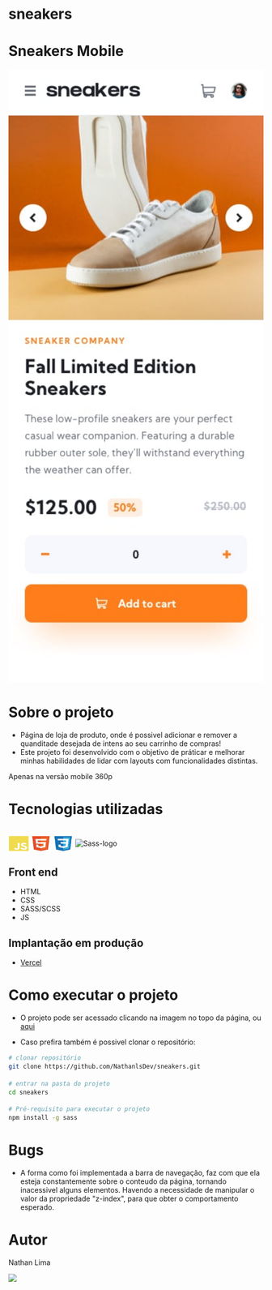 # sneakers

# Sneakers Mobile
<div align="center" max-width="600" max-height="600">
  <a href="https://sneakers-zeta.vercel.app/" target="_blank">
    <img width="600" src="https://raw.githubusercontent.com/NathanlsDev/sneakers/main/assets/images/mobile-design.jpg">    
  </a>
</div>



# Sobre o projeto
- Página de loja de produto, onde é possivel adicionar e remover a quanditade desejada de intens ao seu carrinho de compras!
- Este projeto foi desenvolvido com o objetivo de práticar e melhorar minhas habilidades de lidar com layouts com funcionalidades distintas.

Apenas na versão mobile 360p

# Tecnologias utilizadas

<div style="display: inline_block"><br>
  <img align="center" alt="Js-logo" title="JavaScript" height="30" width="40" src="https://raw.githubusercontent.com/devicons/devicon/master/icons/javascript/javascript-plain.svg">
  <img align="center" alt="HTML-logo" title="HTML" height="30" width="40" src="https://raw.githubusercontent.com/devicons/devicon/master/icons/html5/html5-original.svg">
  <img align="center" alt="CSS-logo" title="CSS" height="30" width="40" src="https://raw.githubusercontent.com/devicons/devicon/master/icons/css3/css3-original.svg">
  <img align="center" alt="Sass-logo" title="SASS" height="30" width="40" src="https://cdn.jsdelivr.net/gh/devicons/devicon/icons/sass/sass-original.svg"/>
</div>

## Front end
- HTML
- CSS
- SASS/SCSS
- JS
## Implantação em produção
- <a href="https://vercel.com/">Vercel</a>

# Como executar o projeto
- O projeto pode ser acessado clicando na imagem no topo da página, ou <a href="https://sneakers-zeta.vercel.app/">aqui</a>

- Caso prefira também é possivel clonar o repositório:

```bash
# clonar repositório
git clone https://github.com/NathanlsDev/sneakers.git

# entrar na pasta do projeto
cd sneakers

# Pré-requisito para executar o projeto
npm install -g sass
```
# Bugs
- A forma como foi implementada a barra de navegação, faz com que ela esteja constantemente sobre o conteudo da página, tornando inacessivel alguns elementos. Havendo a necessidade de manipular o valor da propriedade "z-index", para que obter o comportamento esperado.

# Autor

Nathan Lima
<div>
  <a href="https://www.linkedin.com/in/NathanlsDev/" target="_blank" rel="external" title="Linkedin">
    <img src="https://img.shields.io/badge/-LinkedIn-%230077B5?style=for-the-badge&logo=linkedin&logoColor=white" target="_blank">
  </a>
</div>
